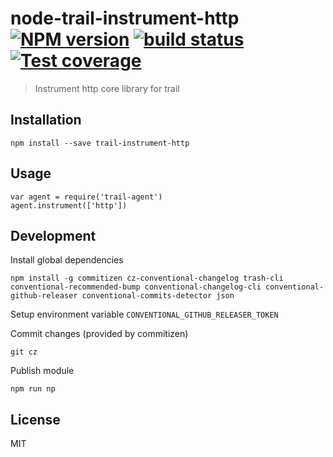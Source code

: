 # node-trail-instrument-http [![NPM version][npm-image]][npm-url] [![build status][travis-image]][travis-url] [![Test coverage][coveralls-image]][coveralls-url]

> Instrument http core library for trail

## Installation

    npm install --save trail-instrument-http

## Usage

    var agent = require('trail-agent')
    agent.instrument(['http'])

## Development

Install global dependencies

    npm install -g commitizen cz-conventional-changelog trash-cli conventional-recommended-bump conventional-changelog-cli conventional-github-releaser conventional-commits-detector json

Setup environment variable `CONVENTIONAL_GITHUB_RELEASER_TOKEN`

Commit changes (provided by commitizen)

    git cz

Publish module

    npm run np

## License

MIT

[npm-image]: https://img.shields.io/npm/v/trail-instrument-http.svg?style=flat
[npm-url]: https://npmjs.org/package/trail-instrument-http
[travis-image]: https://img.shields.io/travis/CatTail/node-trail-instrument-http.svg?style=flat
[travis-url]: https://travis-ci.org/CatTail/node-trail-instrument-http
[coveralls-image]: https://img.shields.io/coveralls/CatTail/node-trail-instrument-http.svg?style=flat
[coveralls-url]: https://coveralls.io/r/CatTail/node-trail-instrument-http?branch=master
